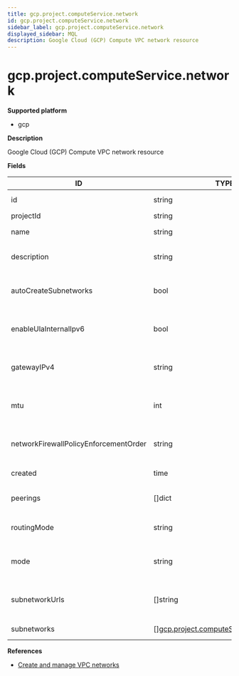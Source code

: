 ```yaml
---
title: gcp.project.computeService.network
id: gcp.project.computeService.network
sidebar_label: gcp.project.computeService.network
displayed_sidebar: MQL
description: Google Cloud (GCP) Compute VPC network resource
---
```


# gcp.project.computeService.network

**Supported platform**

- gcp

**Description**

Google Cloud (GCP) Compute VPC network resource

**Fields**

| ID                                    | TYPE                                                                                        | DESCRIPTION                                          |
| ------------------------------------- | ------------------------------------------------------------------------------------------- | ---------------------------------------------------- |
| id                                    | string                                                                                      | Unique identifier                                    |
| projectId                             | string                                                                                      | Project ID                                           |
| name                                  | string                                                                                      | Name of the resource                                 |
| description                           | string                                                                                      | An optional description of this resource             |
| autoCreateSubnetworks                 | bool                                                                                        | If not set, indicates a legacy network               |
| enableUlaInternalIpv6                 | bool                                                                                        | Whether ULA internal IPv6 is enabled on this network |
| gatewayIPv4                           | string                                                                                      | Gateway address for default routing                  |
| mtu                                   | int                                                                                         | Maximum transmission unit size in bytes              |
| networkFirewallPolicyEnforcementOrder | string                                                                                      | Network firewall policy enforcement order            |
| created                               | time                                                                                        | Creation timestamp                                   |
| peerings                              | &#91;&#93;dict                                                                              | Network peerings for the resource                    |
| routingMode                           | string                                                                                      | The network-wide routing mode to use                 |
| mode                                  | string                                                                                      | Network mode: legacy, custom or auto                 |
| subnetworkUrls                        | &#91;&#93;string                                                                            | List of URLs for the subnetwork in the network       |
| subnetworks                           | &#91;&#93;[gcp.project.computeService.subnetwork](gcp.project.computeservice.subnetwork.md) | Subnetworks in the network                           |

**References**

- [Create and manage VPC networks](https://cloud.google.com/vpc/docs/create-modify-vpc-networks)
